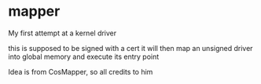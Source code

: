 # mapper
My first attempt at a kernel driver

this is supposed to be signed with a cert
it will then map an unsigned driver into global memory
and execute its entry point

Idea is from CosMapper, so all credits to him
